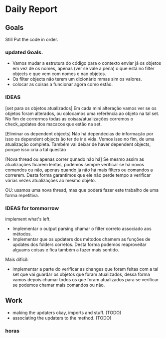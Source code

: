 # Daily Report

## Goals
Still Put the code in order.

### updated Goals.
- Vamos mudar a estrutura do código para o contexto enviar já os objetos em vez de os nomes, apenas (ver se vale a pena)
o que está no filter objects e que vem com nomes e nao objetos.
- Os filter objects não terem um dicionário mmas sim os valores. 
- colocar as coisas a funcionar agora como estão.

### IDEAS
[set para os objetos atualizados]
Em cada mini alteração vamos ver se os objetos foram alterados, ou colocamos uma referência ao objeto na tal set. No fim de corrermos todas as coisas/atualizações corremos o check_updates dos macacos que estão na set. 

[Eliminar os dependent objects]
Não há dependecias de informação por isso os dependent objects ão ter de ir à vida. 
Vemos isso no fim, de uma atualização completa. 
Também vai deixar de haver dependent objects, porque isso cria a tal questão

[Nova thread ou apenas correr qunado não há]
Se mesmo assim as atualizações ficarem lentas, 
podemos sempre verificar se há novos comandos ou não, 
apenas quando já não há mais filters ou comandos a correrem.
Desta forma garantimos que ele não perde tempo a verificar várias 
vezes atualizações ao mesmo objeto.

OU: usamos uma nova thread, mas que poderá fazer este trabalho de uma forma repetitiva.

### IDEAS for tommorrow
implement what's left.

* Implementar o output parsing chamar o filter correto associado aos métodos.
* Implementar que os updaters dos métodos chamem as funções de updates dos folders 
corretos. Desta forma podemos reaproveitar alguams coisas e fica também a fazer mais sentido.

Mais difícil:
* implementar a parte do verificar as changes que foram feitas com a tal set que vai guardar 
os objetos que foram atualizados, dessa forma vamos depois chamar todos os que foram atualizados
para se verificar se podemos chamar mais comandos ou não.



## Work
* making the updaters okay, imports and stuff. (TODO)
* associating the updaters to the method. (TODO)

### horas
